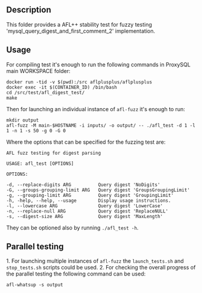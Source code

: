 ## Description

This folder provides a AFL++ stability test for fuzzy testing 'mysql_query_digest_and_first_comment_2'
implementation.

## Usage

For compiling test it's enough to run the following commands in ProxySQL main WORKSPACE folder:

```
docker run -tid -v $(pwd):/src aflplusplus/aflplusplus
docker exec -it $(CONTAINER_ID) /bin/bash
cd /src/test/afl_digest_test/
make
```

Then for launching an individual instance of `afl-fuzz` it's enough to run:

```
mkdir output
afl-fuzz -M main-$HOSTNAME -i inputs/ -o output/ -- ./afl_test -d 1 -l 1 -n 1 -s 50 -g 0 -G 0
```

Where the options that can be specified for the fuzzing test are:

```
AFL fuzz testing for digest parsing

USAGE: afl_test [OPTIONS]

OPTIONS:

-d, --replace-digits ARG          Query digest 'NoDigits'
-G, --groups-grouping-limit ARG   Query digest 'GroupsGroupingLimit'
-g, --grouping-limit ARG          Query digest 'GroupingLimit'
-h, -help, --help, --usage        Display usage instructions.
-l, --lowercase ARG               Query digest 'LowerCase'
-n, --replace-null ARG            Query digest 'ReplaceNULL'
-s, --digest-size ARG             Query digest 'MaxLength'

```

They can be optioned also by running `./afl_test -h`.

## Parallel testing

1\. For launching multiple instances of `afl-fuzz` the `launch_tests.sh` and `stop_tests.sh` scripts could be used.
2\. For checking the overall progress of the parallel testing the following command can be used:
```
afl-whatsup -s output
```
